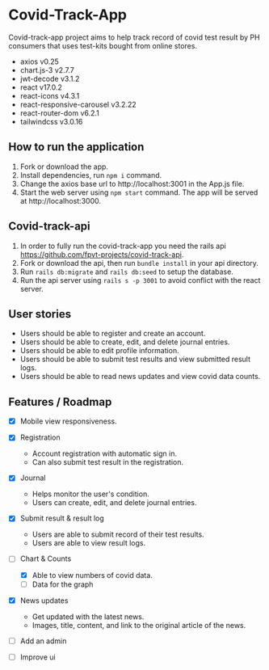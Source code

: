 # Covid-Track-App
Covid-track-app project aims to help track record of covid test result by PH consumers that uses test-kits bought from online stores.

- axios v0.25
- chart.js-3 v2.7.7
- jwt-decode v3.1.2
- react v17.0.2
- react-icons v4.3.1
- react-responsive-carousel v3.2.22
- react-router-dom v6.2.1
- tailwindcss v3.0.16

## How to run the application
1. Fork or download the app.
2. Install dependencies, run `npm i` command.
3. Change the axios base url to http://localhost:3001 in the App.js file.
4. Start the web server using `npm start` command. The app will be served at http://localhost:3000.


## Covid-track-api
1. In order to fully run the covid-track-app you need the rails api https://github.com/fpvt-projects/covid-track-api.
2. Fork or download the api, then run `bundle install` in your api directory.
3. Run `rails db:migrate` and `rails db:seed` to setup the database.
4. Run the api server using `rails s -p 3001` to avoid conflict with the react server.

## User stories
- Users should be able to register and create an account.
- Users should be able to create, edit, and delete journal entries.
- Users should be able to edit profile information.
- Users should be able to submit test results and view submitted result logs.
- Users should be able to read news updates and view covid data counts.

## Features / Roadmap
- [x] Mobile view responsiveness.
- [x] Registration
  - Account registration with automatic sign in.
  - Can also submit test result in the registration.
- [x] Journal
  - Helps monitor the user's condition.
  - Users can create, edit, and delete journal entries.
- [x] Submit result & result log
  - Users are able to submit record of their test results.
  - Users are able to view result logs.
- [ ] Chart & Counts
  - [x] Able to view numbers of covid data.
  - [ ] Data for the graph
- [x] News updates
  - Get updated with the latest news.
  - Images, title, content, and link to the original article of the news.
- [ ] Add an admin
- [ ] Improve ui




